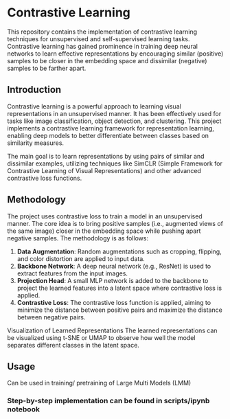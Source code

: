 # Contrastive Learning

This repository contains the implementation of contrastive learning techniques for unsupervised and self-supervised learning tasks. 
Contrastive learning has gained prominence in training deep neural networks to learn effective representations by encouraging similar (positive) samples to be closer in the embedding space and dissimilar (negative) samples to be farther apart.

## Introduction

Contrastive learning is a powerful approach to learning visual representations in an unsupervised manner. 
It has been effectively used for tasks like image classification, object detection, and clustering. 
This project implements a contrastive learning framework for representation learning, enabling deep models to better differentiate between classes based on similarity measures.

The main goal is to learn representations by using pairs of similar and dissimilar examples,
utilizing techniques like SimCLR (Simple Framework for Contrastive Learning of Visual Representations) and other advanced contrastive loss functions.

## Methodology

The project uses contrastive loss to train a model in an unsupervised manner. 
The core idea is to bring positive samples (i.e., augmented views of the same image) closer in the embedding space while pushing apart negative samples.
The methodology is as follows:

1. **Data Augmentation**: Random augmentations such as cropping, flipping, and color distortion are applied to input data.
2. **Backbone Network**: A deep neural network (e.g., ResNet) is used to extract features from the input images.
3. **Projection Head**: A small MLP network is added to the backbone to project the learned features into a latent space where contrastive loss is applied.
4. **Contrastive Loss**: The contrastive loss function is applied, aiming to minimize the distance between positive pairs and maximize the distance between negative pairs.

Visualization of Learned Representations
The learned representations can be visualized using t-SNE or UMAP to observe how well the model separates different classes in the latent space.

## Usage
Can be used in training/ pretraining of Large Multi Models (LMM)

### Step-by-step implementation can be found in scripts/ipynb notebook



